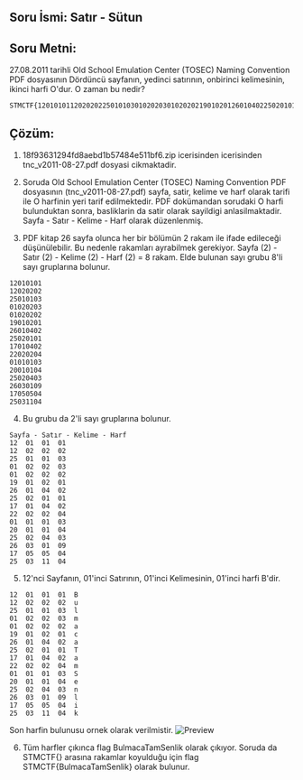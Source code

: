 ## Soru İsmi: Satır - Sütun

## Soru Metni: 
27.08.2011 tarihli Old School Emulation Center (TOSEC) Naming Convention PDF dosyasının Dördüncü sayfanın, yedinci satırının, onbirinci kelimesinin, ikinci harfi O'dur.  O zaman bu nedir?
```
STMCTF{12010101120202022501010301020203010202021901020126010402250201011701040222020204010101032001010425020403260301091705050425031104}
```
## Çözüm: 

1. 18f93631294fd8aebd1b57484e511bf6.zip icerisinden icerisinden tnc_v2011-08-27.pdf dosyasi cikmaktadir.  

2. Soruda Old School Emulation Center (TOSEC) Naming Convention PDF dosyasının (tnc_v2011-08-27.pdf) sayfa, satir, kelime ve harf olarak tarifi ile O harfinin yeri tarif edilmektedir.  PDF dokümandan sorudaki O harfi bulunduktan sonra, basliklarin da satir olarak sayildigi anlasilmaktadir. Sayfa - Satır - Kelime - Harf olarak düzenlenmiş.

3. PDF kitap 26 sayfa olunca her bir bölümün 2 rakam ile ifade edileceği düşünülebilir. Bu nedenle rakamları ayrabilmek gerekiyor. Sayfa (2) - Satır (2) - Kelime (2) - Harf (2) = 8 rakam. Elde bulunan sayı grubu 8'li sayı gruplarına bolunur.

```
12010101
12020202
25010103
01020203
01020202
19010201
26010402
25020101
17010402
22020204
01010103
20010104
25020403
26030109
17050504
25031104
```

4. Bu grubu da 2'li sayı gruplarına bolunur.
```
Sayfa - Satır - Kelime - Harf
12 	01 	01 	01
12 	02 	02 	02
25 	01 	01 	03
01 	02 	02 	03
01 	02 	02 	02
19 	01 	02 	01
26 	01 	04 	02
25 	02 	01 	01
17 	01 	04 	02
22 	02 	02 	04
01 	01 	01 	03
20 	01 	01 	04
25 	02 	04 	03
26 	03 	01 	09
17 	05 	05 	04
25 	03 	11 	04
```

5. 12'nci Sayfanın, 01'inci Satırının, 01'inci Kelimesinin, 01'inci harfi B'dir. 

```
12 	01 	01 	01 	B
12	02	02	02	u
25	01	01	03	l
01	02	02	03	m
01	02	02	02	a
19	01	02	01	c
26	01	04	02	a
25	02	01	01	T
17	01	04	02	a
22	02	02	04	m
01	01	01	03	S
20	01	01	04	e
25	02	04	03	n
26	03	01	09	l
17	05	05	04	i
25	03	11	04	k
```

Son harfin bulunusu ornek olarak verilmistir.
![Preview](https://github.com/stmctf/stmctf17/blob/master/MISC/SatirSutun/satirsutun.png)


6. Tüm harfler çıkınca flag BulmacaTamSenlik olarak çıkıyor. Soruda da STMCTF{} arasına rakamlar koyulduğu için flag STMCTF{BulmacaTamSenlik} olarak bulunur.
